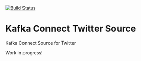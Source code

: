 [![Build Status](https://travis-ci.org/Eneco/kafka-connect-twitter.svg?branch=master)](https://travis-ci.org/Eneco/kafka-connect-twitter)

# Kafka Connect Twitter Source
Kafka Connect Source for Twitter

Work in progress!
